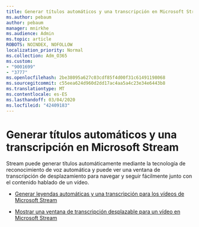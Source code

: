 ```yaml
---
title: Generar títulos automáticos y una transcripción en Microsoft Stream
ms.author: pebaum
author: pebaum
manager: mnirkhe
ms.audience: Admin
ms.topic: article
ROBOTS: NOINDEX, NOFOLLOW
localization_priority: Normal
ms.collection: Adm_O365
ms.custom:
- "9001699"
- "3777"
ms.openlocfilehash: 2be38095a627c03cdf85f4d00f31c61491198068
ms.sourcegitcommit: c55eea624d960d2dd17ac4aa5a4c23e34e6443b8
ms.translationtype: MT
ms.contentlocale: es-ES
ms.lasthandoff: 03/04/2020
ms.locfileid: "42409183"
---
```

# <a name="generate-automatic-captions-and-a-transcript-in-microsoft-stream"></a>Generar títulos automáticos y una transcripción en Microsoft Stream

Stream puede generar títulos automáticamente mediante la tecnología de reconocimiento de voz automática y puede ver una ventana de transcripción de desplazamiento para navegar y seguir fácilmente junto con el contenido hablado de un vídeo.

- [Generar leyendas automáticas y una transcripción para los vídeos de Microsoft Stream](https://docs.microsoft.com/stream/portal-autogenerate-captions)

- [Mostrar una ventana de transcripción desplazable para un vídeo en Microsoft Stream](https://docs.microsoft.com/stream/portal-configure-transcript-mode)
